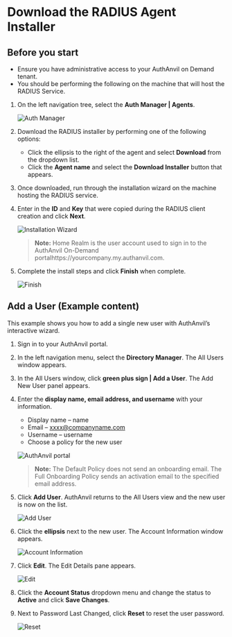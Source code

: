 [title]: # (Download the RADIUS Agent Installer)
[tags]: # (agent)
[priority]: # (102)
# Download the RADIUS Agent Installer

## Before you start

   * Ensure you have administrative access to your AuthAnvil on Demand tenant.
   * You should be performing the following on the machine that will host the RADIUS Service.

1. On the left navigation tree, select the __Auth Manager | Agents__.

   ![Auth Manager](images/8.png)
1. Download the RADIUS installer by performing one of the following options:
   * Click the ellipsis to the right of the agent and select __Download__ from the dropdown list.
   * Click the __Agent name__ and select the __Download Installer__ button that appears.

1. Once downloaded, run through the installation wizard on the machine hosting the RADIUS service.
1. Enter in the __ID__ and __Key__ that were copied during the RADIUS client creation and click __Next__.

   ![Installation Wizard](images/9.png)

   >**Note:** Home Realm is the user account used to sign in to the AuthAnvil On-Demand portalhttps://yourcompany.my.authanvil.com.

1. Complete the install steps and click __Finish__ when complete.

   ![Finish](images/10.png)

## Add a User (Example content)

This example shows you how to add a single new user with AuthAnvil’s interactive wizard.

1. Sign in to your AuthAnvil portal.
1. In the left navigation menu, select the __Directory Manager__. The All Users window appears.
1. In the All Users window, click __green plus sign | Add a User__. The Add New User panel appears.
1. Enter the __display name, email address, and username__ with your information.
   * Display name – name
   * Email – xxxx@companyname.com
   * Username – username
   * Choose a policy for the new user

   ![AuthAnvil portal](images/11.png)

   >**Note:** The Default Policy does not send an onboarding email. The Full Onboarding Policy sends an activation email to the specified email address.

1. Click __Add User__. AuthAnvil returns to the All Users view and the new user is now on the list.

   ![Add User](images/12.png)
1. Click the __ellipsis__ next to the new user. The Account Information window appears.

   ![Account Information](images/13.png)
1. Click __Edit__. The Edit Details pane appears.

   ![Edit](images/14.png)
1. Click the __Account Status__ dropdown menu and change the status to __Active__ and click __Save Changes__.
1. Next to Password Last Changed, click __Reset__ to reset the user password.

   ![Reset](images/15.png)
